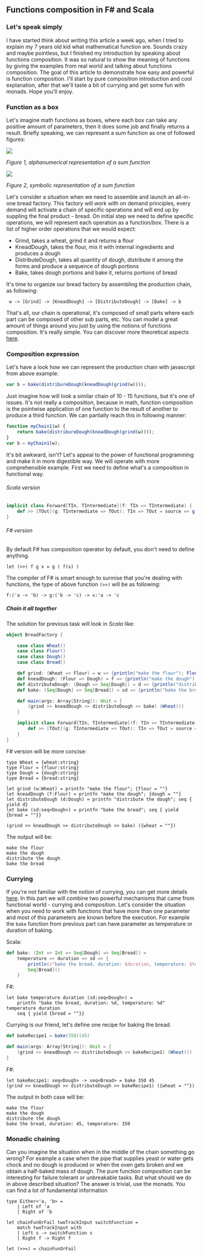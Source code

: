 ## Functions composition in F# and Scala

### Let's speak simply

I have started think about writing this article a week ago, when I tried to explain my 7 years old kid what mathematical function are. Sounds crazy and maybe pointless, but I finished my introduction by speaking about functions composition. It was so natural to show the meaning of functions by giving the examples from real world and talking about functions composition. The goal of this article to demonstrate how easy and powerful is function composition. I'll start by pure composition introduction and cool explanation, after that we'll taste a bit of currying and get some fun with monads. Hope you'll enjoy.

### Function as a box

Let's imagine math functions as boxes, where each box can take any positive amount of parameters, then it does some job and finally returns a result. Briefly speaking, we can represent a sum function as one of followed figures:

![](https://habrastorage.org/files/b30/d99/72c/b30d9972c5a34b74bcbeaadf82bb1d0f.png)

_Figure 1, alphanumerical representation of a sum function_

![](https://habrastorage.org/files/355/28d/990/35528d99027a4be19dd4d7d831ab7907.png)

_Figure 2, symbolic representation of a sum function_

Let's consider a situation when we need to assemble and launch an all-in-one bread factory. This factory will work with on demand principles, every demand will activate a chain of specific operations and will end up by suppling the final product - bread. On initial step we need to define specific operations, we will represent each operation as a function/box. There is a list of higher order operations that we would expect:

- Grind, takes a wheat, grind it and returns a flour
- KneadDough, takes the flour, mix it with internal ingredients and produces a dough
- DistributeDough, takes all quantity of dough, distribute it among the forms and produce a sequence of dough portions
- Bake, takes dough portions and bake it, returns portions of bread

It's time to organize our bread factory by assembling the production chain, as following:
```
 w -> [Grind] -> [KneadDough] -> [DistributeDough] -> [Bake] -> b
```

That's all, our chain is operational, it's composed of small parts where each part can be composed of other sub parts, etc. You can model a great amount of things around you just by using the notions of functions composition. It's really simple. You can discover more theoretical aspects [here](https://en.wikipedia.org/wiki/Function_composition).

### Composition expression

Let's have a look how we can represent the production chain with javascript from above example:
```javascript
var b = bake(distribureDough(kneadDough(grind(w))));
```

Just imagine how will look a similar chain of 10 - 15 functions, but it's one of issues. It's not really a composition, because in math, function composition is the pointwise application of one function to the result of another to produce a third function. We can partially reach this in following manner:
```javascript
function myChain1(w) {
    return bake(distribureDough(kneadDough(grind(w))));
}
var b = myChain1(w);
```

It's bit awkward, isn't? Let's appeal to the power of functional programming and make it in more digestible way. We will operate with more comprehensible example. First we need to define what's a composition in functional way.

###### Scala version

```scala
implicit class Forward[TIn, TIntermediate](f: TIn => TIntermediate) {
    def >> [TOut](g: TIntermediate => TOut): TIn => TOut = source => g(f(source))
}
```

###### F# version

By default F# has composition operator by default, you don't need to define anything.
```F#
let (>>) f g x = g ( f(x) )
```

The compiler of F# is smart enough to surmise that you're dealing with functions, the type of above function `(>>)` will be as following:
```
f:('a -> 'b) -> g:('b -> 'c) -> x:'a -> 'c
```

##### Chain it all together

The solution for previous task will look in _Scala_ like:
```scala
object BreadFactory {

    case class Wheat()
    case class Flour()
    case class Dough()
    case class Bread()

    def grind: (Wheat => Flour) = w => {println("make the flour"); Flour()}
    def kneadDough: (Flour => Dough) = f => {println("make the dough"); Dough()}
    def distributeDough: (Dough => Seq[Dough]) = d => {println("distribute the dough"); Seq[Dough]()}
    def bake: (Seq[Dough] => Seq[Bread]) = sd => {println("bake the bread"); Seq[Bread]()}

    def main(args: Array[String]): Unit = {
        (grind >> kneadDough >> distributeDough >> bake) (Wheat())
    }

    implicit class Forward[TIn, TIntermediate](f: TIn => TIntermediate) {
        def >> [TOut](g: TIntermediate => TOut): TIn => TOut = source => g(f(source))
    }
}
```

F# version will be more concise:
```F#
type Wheat = {wheat:string}
type Flour = {flour:string}
type Dough = {dough:string}
type Bread = {bread:string}

let grind (w:Wheat) = printfn "make the flour"; {flour = ""}
let kneadDough (f:Flour) = printfn "make the dough"; {dough = ""}
let distributeDough (d:Dough) = printfn "distribute the dough"; seq { yield d}
let bake (sd:seq<Dough>) = printfn "bake the bread"; seq { yield {bread = ""}}

(grind >> kneadDough >> distributeDough >> bake) ({wheat = ""})
```

The output will be:
```
make the flour
make the dough
distribute the dough
bake the bread
```

### Currying

If you're not familiar with the notion of currying, you can get more details [here](https://en.wikipedia.org/wiki/Currying). In this part we will combine two powerful mechanisms that came from functional world - currying and composition. Let's consider the situation when you need to work with functions that have more than one parameter and most of this parameters are known before the execution. For example the `bake` function from previous part can have parameter as temperature or duration of baking.

Scala:
```scala
def bake: (Int => Int => Seq[Dough] => Seq[Bread]) =
    temperature => duration => sd => {
        println(s"bake the bread, duration: $duration, temperature: $temperature")
        Seq[Bread]()
    }
```

F#:
```F#
let bake temperature duration (sd:seq<Dough>) = 
    printfn "bake the bread, duration: %d, temperature: %d" temperature duration
    seq { yield {bread = ""}}
```

Currying is our friend, let's define one recipe for baking the bread.

```scala
def bakeRecipe1 = bake(350)(45)

def main(args: Array[String]): Unit = {
    (grind >> kneadDough >> distributeDough >> bakeRecipe1) (Wheat())
}
```

F#:
```
let bakeRecipe1: seq<Dough> -> seq<Bread> = bake 350 45
(grind >> kneadDough >> distributeDough >> bakeRecipe1) ({wheat = ""})
```

The output in both case will be:
```
make the flour
make the dough
distribute the dough
bake the bread, duration: 45, temperature: 350
```

### Monadic chaining

Can you imagine the situation when in the middle of the chain something go wrong? For example a case when the pipe that supplies yeast or water gets chock and no dough is produced or when the oven gets broken and we obtain a half-baked mass of dough. The pure function composition can be interesting for failure tolerant or unbreakable tasks. But what should we do in above described situation? The answer is trivial, use the monads. You can find a lot of fundamental information 

```F#
type Either<'a, 'b> = 
    | Left of 'a 
    | Right of 'b

let chainFunOrFail twoTrackInput switchFunction = 
    match twoTrackInput with
    | Left s -> switchFunction s
    | Right f -> Right f

let (>>=) = chainFunOrFail
```